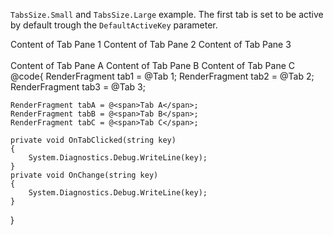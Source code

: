 ﻿<Codebox Title="Basic">
    <Description>
        <p>
            <code>TabsSize.Small</code> and <code>TabsSize.Large</code> example. The first tab is set to be active by default trough the <code>DefaultActiveKey</code> parameter.
        </p>
    </Description>
    <Demo>
        <Tabs DefaultActiveKey="1" Size="TabsSize.Small" OnChange="OnChange" OnTabClick="OnTabClicked">
            <TabPane Tab="tab1" Key="1">
                Content of Tab Pane 1
            </TabPane>
            <TabPane Tab="tab2" Key="2">
                Content of Tab Pane 2
            </TabPane>
            <TabPane Tab="tab3" Key="3">
                Content of Tab Pane 3
            </TabPane>
        </Tabs>
        <br />
        <br />
        <Tabs DefaultActiveKey="A" Size="TabsSize.Large" OnChange="OnChange" OnTabClick="OnTabClicked">
            <TabPane Tab="tabA" Key="A">
                Content of Tab Pane A
            </TabPane>
            <TabPane Tab="tabB" Key="B">
                Content of Tab Pane B
            </TabPane>
            <TabPane Tab="tabC" Key="C">
                Content of Tab Pane C
            </TabPane>
        </Tabs>
    </Demo>
</Codebox>
@code{
    RenderFragment tab1 = @<span>Tab 1</span>;
    RenderFragment tab2 = @<span>Tab 2</span>;
    RenderFragment tab3 = @<span>Tab 3</span>;

    RenderFragment tabA = @<span>Tab A</span>;
    RenderFragment tabB = @<span>Tab B</span>;
    RenderFragment tabC = @<span>Tab C</span>;

    private void OnTabClicked(string key)
    {
        System.Diagnostics.Debug.WriteLine(key);
    }
    private void OnChange(string key)
    {
        System.Diagnostics.Debug.WriteLine(key);
    }
}